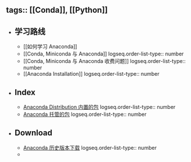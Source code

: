 tags:: [[Conda]], [[Python]]
---

- ## 学习路线
	- [[如何学习 Anaconda]]
	- [[Conda, Miniconda 与 Anaconda]]
	  logseq.order-list-type:: number
	- [[Conda, Miniconda 与 Anaconda 收费问题]]
	  logseq.order-list-type:: number
	- [[Anaconda Installation]]
	  logseq.order-list-type:: number
- ## Index
	- [Anaconda Distribution 内置的包](https://www.anaconda.com/open-source)
	  logseq.order-list-type:: number
	- [Anaconda 托管的包](https://anaconda.org/)
	  logseq.order-list-type:: number
- ## Download
	- [Anaconda 历史版本下载](https://repo.anaconda.com/archive/)
	  logseq.order-list-type:: number
	-